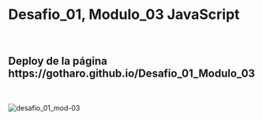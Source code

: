 <h1> Desafio_01, Modulo_03 JavaScript </h1>
<br> 
<h2> Deploy de la página https://gotharo.github.io/Desafio_01_Modulo_03</h2>
<br>



![desafio_01_mod-03](https://github.com/user-attachments/assets/d8cad3f4-8bf8-46ee-af41-549b9cb9d998)
